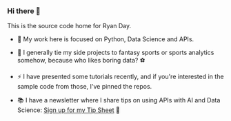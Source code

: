 ### Hi there 👋
This is the source code home for Ryan Day.

- 🔭 My work here is focused on Python, Data Science and APIs.
- :football: I generally tie my side projects to fantasy sports or sports analytics somehow, because who likes boring data? :soccer:

- ⚡ I have presented some tutorials recently, and if you're interested in the sample code from those, I've pinned the repos.

- 📚 I have a newsletter where I share tips on using APIs with AI and Data Science: [Sign up for my Tip Sheet](https://tips.handsonapibook.com) 📕
<!--
**Ryandaydev/ryandaydev** is a ✨ _special_ ✨ repository because its `README.md` (this file) appears on your GitHub profile.

Here are some ideas to get you started:

-  I’m currently learning ...
- 👯 I’m looking to collaborate on ...
- 🤔 I’m looking for help with ...
- 💬 Ask me about ...
- 📫 How to reach me: ...
- 😄 Pronouns: ...
- ⚡ Fun fact: ...
-->
